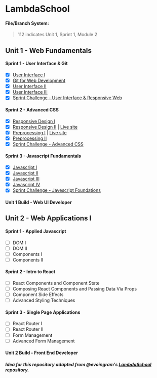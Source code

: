 # LambdaSchool

#### File/Branch System: 
> 112 indicates Unit 1, Sprint 1, Module 2

## Unit 1 - Web Fundamentals
#### Sprint 1 - User Interface & Git
- [X] [User Interface I](https://codepen.io/collection/nxPOZr)
- [X] [Git for Web Development](https://github.com/reannalp/Git-for-Web-Development-Project)
- [X] [User Interface II](https://github.com/reannalp/LambdaSchool/tree/master/u1/113-1/User-Interface)
- [X] [User Interface III](https://github.com/reannalp/LambdaSchool/tree/master/u1/114-1/UI-III-Flexbox)
- [X] [Sprint Challenge - User Interface & Responsive Web](https://github.com/reannalp/Sprint-Challenge--User-Interface)

#### Sprint 2 - Advanced CSS
- [X] [Responsive Design I](https://github.com/reannalp/LambdaSchool/tree/master/u1/121-1/responsive-web-design-I)
- [X] [Responsive Design II](https://github.com/reannalp/LambdaSchool/tree/master/u1/122-1/portfolio-website) | [Live site](https://reannalp.github.io)
- [X] [Preprocessing I](https://github.com/reannalp/LambdaSchool/tree/master/u1/123-1/Preprocessing-I) | [Live site](https://reannalp.github.io/cooper/)
- [X] [Preprocessing II](https://github.com/reannalp/LambdaSchool/tree/master/u1/124-1/Preprocessing-II)
- [X] [Sprint Challenge - Advanced CSS](https://github.com/reannalp/Sprint-Challenge--Advanced-CSS/tree/reanna-perez)

#### Sprint 3 - Javascript Fundamentals
- [X] [Javascript I](https://github.com/reannalp/LambdaSchool/tree/master/u1/131-1/JS-Exercise-Functions-Arrays-Objects)
- [X] [Javascript II](https://github.com/reannalp/LambdaSchool/tree/master/u1/132-1/JS-Exercise-Closures-Callbacks-ArrayMethods)
- [X] [Javascript III](https://github.com/reannalp/LambdaSchool/tree/133-1/u1/133-1/JS-Exercise-Prototype)
- [X] [Javascript IV](https://github.com/reannalp/LambdaSchool/tree/134-1/u1/134-1/JS-Exercise-Classes)
- [X] [Sprint Challenge - Javescript Foundations](https://github.com/reannalp/Sprint-Challenge--JavaScript/tree/reanna-perez)

#### Unit 1 Build - Web UI Developer

## Unit 2 - Web Applications I
#### Sprint 1 - Applied Javascript
- [ ] DOM I
- [ ] DOM II
- [ ] Components I
- [ ] Components II

#### Sprint 2 - Intro to React
- [ ] React Components and Component State
- [ ] Composing React Components and Passing Data Via Props
- [ ] Component Side Effects
- [ ] Advanced Styling Techniques

#### Sprint 3 - Single Page Applications
- [ ] React Router I
- [ ] React Router II
- [ ] Form Management
- [ ] Advanced Form Management

#### Unit 2 Build - Front End Developer

##### Idea for this repository adapted from @evoingram's [LambdaSchool](https://github.com/evoingram/LambdaSchool/) repository.

